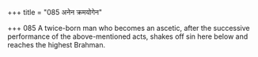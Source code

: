 +++
title = "085 अनेन क्रमयोगेन"

+++
085	A twice-born man who becomes an ascetic, after the successive performance of the above-mentioned acts, shakes off sin here below and reaches the highest Brahman.